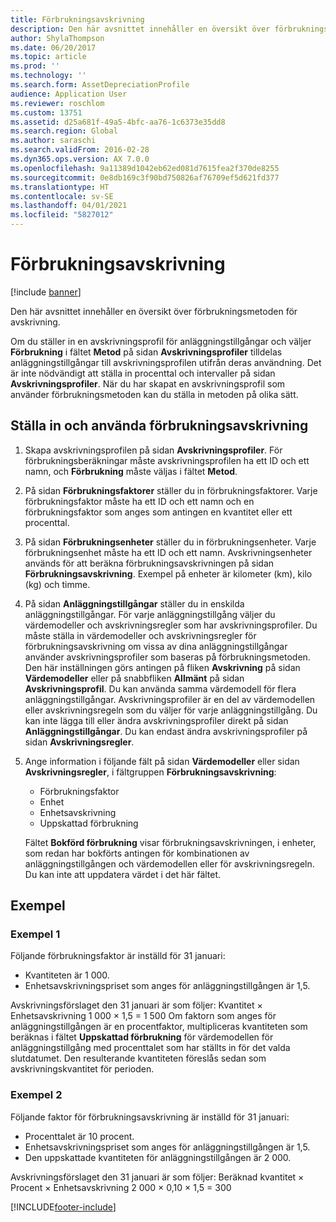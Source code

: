 ```yaml
---
title: Förbrukningsavskrivning
description: Den här avsnittet innehåller en översikt över förbrukningsmetoden för avskrivning.
author: ShylaThompson
ms.date: 06/20/2017
ms.topic: article
ms.prod: ''
ms.technology: ''
ms.search.form: AssetDepreciationProfile
audience: Application User
ms.reviewer: roschlom
ms.custom: 13751
ms.assetid: d25a681f-49a5-4bfc-aa76-1c6373e35dd8
ms.search.region: Global
ms.author: saraschi
ms.search.validFrom: 2016-02-28
ms.dyn365.ops.version: AX 7.0.0
ms.openlocfilehash: 9a11389d1042eb62ed081d7615fea2f370de8255
ms.sourcegitcommit: 0e8db169c3f90bd750826af76709ef5d621fd377
ms.translationtype: HT
ms.contentlocale: sv-SE
ms.lasthandoff: 04/01/2021
ms.locfileid: "5827012"
---
```

# <a name="consumption-depreciation"></a>Förbrukningsavskrivning

[!include [banner](../includes/banner.md)]

Den här avsnittet innehåller en översikt över förbrukningsmetoden för avskrivning.

Om du ställer in en avskrivningsprofil för anläggningstillgångar och väljer **Förbrukning** i fältet **Metod** på sidan **Avskrivningsprofiler** tilldelas anläggningstillgångar till avskrivningsprofilen utifrån deras användning. Det är inte nödvändigt att ställa in procenttal och intervaller på sidan **Avskrivningsprofiler**. När du har skapat en avskrivningsprofil som använder förbrukningsmetoden kan du ställa in metoden på olika sätt.

## <a name="set-up-and-use-consumption-depreciation"></a>Ställa in och använda förbrukningsavskrivning
1.  Skapa avskrivningsprofilen på sidan **Avskrivningsprofiler**. För förbrukningsberäkningar måste avskrivningsprofilen ha ett ID och ett namn, och **Förbrukning** måste väljas i fältet **Metod**.
2.  På sidan **Förbrukningsfaktorer** ställer du in förbrukningsfaktorer. Varje förbrukningsfaktor måste ha ett ID och ett namn och en förbrukningsfaktor som anges som antingen en kvantitet eller ett procenttal.
3.  På sidan **Förbrukningsenheter** ställer du in förbrukningsenheter. Varje förbrukningsenhet måste ha ett ID och ett namn. Avskrivningsenheter används för att beräkna förbrukningsavskrivningen på sidan **Förbrukningsavskrivning**. Exempel på enheter är kilometer (km), kilo (kg) och timme.
4.  På sidan **Anläggningstillgångar** ställer du in enskilda anläggningstillgångar. För varje anläggningstillgång väljer du värdemodeller och avskrivningsregler som har avskrivningsprofiler. Du måste ställa in värdemodeller och avskrivningsregler för förbrukningsavskrivning om vissa av dina anläggningstillgångar använder avskrivningsprofiler som baseras på förbrukningsmetoden. Den här inställningen görs antingen på fliken **Avskrivning** på sidan **Värdemodeller** eller på snabbfliken **Allmänt** på sidan **Avskrivningsprofil**. Du kan använda samma värdemodell för flera anläggningstillgångar. Avskrivningsprofiler är en del av värdemodellen eller avskrivningsregeln som du väljer för varje anläggningstillgång. Du kan inte lägga till eller ändra avskrivningsprofiler direkt på sidan **Anläggningstillgångar**. Du kan endast ändra avskrivningsprofiler på sidan **Avskrivningsregler**.
5.  Ange information i följande fält på sidan **Värdemodeller** eller sidan **Avskrivningsregler**, i fältgruppen **Förbrukningsavskrivning**:
    -   Förbrukningsfaktor
    -   Enhet
    -   Enhetsavskrivning
    -   Uppskattad förbrukning

    Fältet **Bokförd förbrukning** visar förbrukningsavskrivningen, i enheter, som redan har bokförts antingen för kombinationen av anläggningstillgången och värdemodellen eller för avskrivningsregeln. Du kan inte att uppdatera värdet i det här fältet.

## <a name="examples"></a>Exempel
### <a name="example-1"></a>Exempel 1

Följande förbrukningsfaktor är inställd för 31 januari:

-   Kvantiteten är 1 000.
-   Enhetsavskrivningspriset som anges för anläggningstillgången är 1,5.

Avskrivningsförslaget den 31 januari är som följer: Kvantitet × Enhetsavskrivning 1 000 × 1,5 = 1 500 Om faktorn som anges för anläggningstillgången är en procentfaktor, multipliceras kvantiteten som beräknas i fältet **Uppskattad förbrukning** för värdemodellen för anläggningstillgång med procenttalet som har ställts in för det valda slutdatumet. Den resulterande kvantiteten föreslås sedan som avskrivningskvantitet för perioden.

### <a name="example-2"></a>Exempel 2

Följande faktor för förbrukningsavskrivning är inställd för 31 januari:

-   Procenttalet är 10 procent.
-   Enhetsavskrivningspriset som anges för anläggningstillgången är 1,5.
-   Den uppskattade kvantiteten för anläggningstillgången är 2 000.

Avskrivningsförslaget den 31 januari är som följer: Beräknad kvantitet × Procent × Enhetsavskrivning 2 000 × 0,10 × 1,5 = 300





[!INCLUDE[footer-include](../../includes/footer-banner.md)]